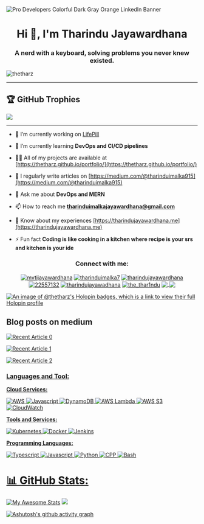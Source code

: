 ![Pro Developers Colorful Dark Gray   Orange LinkedIn Banner](https://github.com/TheTharz/TheTharz/assets/119271523/8e99be76-3a18-4dd8-a0cb-f2f36277b586)

<h1 align="center">Hi 👋, I'm Tharindu Jayawardhana</h1>
<h3 align="center">A nerd with a keyboard, solving problems you never knew existed.</h3>
<div style="display: flex; justify-content: space-between; align-items: center;">
        <img src="https://komarev.com/ghpvc/?username=thetharz&label=Profile%20views&color=0e75b6&style=flat" alt="thetharz" />
</div>

----
## 🏆 GitHub Trophies
<p align="center">
 
![](https://github-profile-trophy.vercel.app/?username=TheTharz&theme=juicyfresh&no-frame=false&no-bg=true&margin-w=4)

</p>

----

- 🔭 I’m currently working on [LifePill](https://github.com/TheTharz/pharmacy-pos-frontend.git)

- 🌱 I’m currently learning **DevOps and CI/CD pipelines**

- 👨‍💻 All of my projects are available at [https://thetharz.github.io/portfolio/](https://thetharz.github.io/portfolio/)

- 📝 I regularly write articles on [https://medium.com/@tharinduimalka915](https://medium.com/@tharinduimalka915)

- 💬 Ask me about **DevOps and MERN**

- 📫 How to reach me **tharinduimalkajayawardhana@gmail.com**

- 📄 Know about my experiences [https://tharindujayawardhana.me](https://tharindujayawardhana.me)

- ⚡ Fun fact **Coding is like cooking in a kitchen where recipe is your srs and kitchen is your ide**

<h3 align="center">Connect with me:</h3>
<p align="center">
<a href="https://dev.to/mvtijayawardhana" target="blank"><img align="center" src="https://img.shields.io/badge/dev.to-0A0A0A?style=for-the-badge&logo=dev.to&logoColor=white" alt="mvtijayawardhana" /></a>
<a href="https://twitter.com/tharinduimalka7" target="blank"><img align="center" src="https://img.shields.io/badge/X-%23000000.svg?style=for-the-badge&logo=X&logoColor=white" alt="tharinduimalka7"  /></a>
<a href="https://linkedin.com/in/tharindujayawardhana" target="blank"><img align="center" src="https://img.shields.io/badge/linkedin-%230077B5.svg?style=for-the-badge&logo=linkedin&logoColor=white" alt="tharindujayawardhana"/></a>
<a href="https://stackoverflow.com/users/22557132" target="blank"><img align="center" src="https://img.shields.io/badge/-Stackoverflow-FE7A16?style=for-the-badge&logo=stack-overflow&logoColor=white" alt="22557132" /></a>
<a href="https://fb.com/tharindujayawadhana" target="blank">
 <img align="center" src="https://img.shields.io/badge/Facebook-%231877F2.svg?style=for-the-badge&logo=Facebook&logoColor=white" alt="tharindujayawadhana"/></a>
<a href="https://instagram.com/the_thar1ndu" target="blank"><img align="center" src="https://img.shields.io/badge/Instagram-%23E4405F.svg?style=for-the-badge&logo=Instagram&logoColor=white" alt="the_thar1ndu" /></a>
<a href="https://medium.com/@tharinduimalka915" target="blank">
 <img align="center" src="https://img.shields.io/badge/Medium-12100E?style=for-the-badge&logo=medium&logoColor=white"/>
</a>
<a href="https://www.hackerrank.com/profile/Tharindu3996" target="blank">
 <img align="center" src="https://img.shields.io/badge/-Hackerrank-2EC866?style=for-the-badge&logo=HackerRank&logoColor=white"/>
</a>
</p>

[![An image of @thetharz's Holopin badges, which is a link to view their full Holopin profile](https://holopin.me/thetharz)](https://holopin.io/@thetharz)


## Blog posts on medium
 <a target="_blank" href="https://github-readme-medium-recent-article.vercel.app/medium/@tharinduimalka915/0"><img src="https://github-readme-medium-recent-article.vercel.app/medium/@tharinduimalka915/0" alt="Recent Article 0"> 

<a target="_blank" href="https://github-readme-medium-recent-article.vercel.app/medium/@tharinduimalka915/1"><img src="https://github-readme-medium-recent-article.vercel.app/medium/@tharinduimalka915/1" alt="Recent Article 1"> 

 <a target="_blank" href="https://github-readme-medium-recent-article.vercel.app/medium/@tharinduimalka915/2"><img src="https://github-readme-medium-recent-article.vercel.app/medium/@tharinduimalka915/2" alt="Recent Article 2"> 

<h3 align="left">Languages and Tool:</h3>

**Cloud Services:**

![AWS](https://img.shields.io/badge/Cloud-AWS-informational?style=flat&logo=amazon-aws&logoColor=white&color=6aa6f8)
![Javascript](https://img.shields.io/badge/API-Gateway-informational?style=flat&logo=amazon-api-gateway&logoColor=white&color=6aa6f8)
![DynamoDB](https://img.shields.io/badge/Database-DynamoDB-informational?style=flat&logo=amazon-dynamodb&logoColor=white&color=6aa6f8)
![AWS Lambda](https://img.shields.io/badge/Compute-AWS_Lambda-informational?style=flat&logo=amazon-aws&logoColor=white&color=6aa6f8)
![AWS S3](https://img.shields.io/badge/Storage-AWS_S3-informational?style=flat&logo=amazon-aws&logoColor=white&color=6aa6f8)
![CloudWatch](https://img.shields.io/badge/Monitoring-CloudWatch-informational?style=flat&logo=amazon-cloudwatch&logoColor=white&color=6aa6f8)

**Tools and Services:**

![Kubernetes](https://img.shields.io/badge/Tools-Kubernetes-informational?style=flat&logo=kubernetes&logoColor=white&color=6aa6f8)
![Docker](https://img.shields.io/badge/Tools-Docker-informational?style=flat&logo=docker&logoColor=white&color=6aa6f8)
![Jenkins](https://img.shields.io/badge/Tools-Jenkins-informational?style=flat&logo=jenkins&logoColor=white&color=6aa6f8)

**Programming Languages:**

![Typescript](https://img.shields.io/badge/Typescript-informational?style=flat&logo=typescript&logoColor=white&color=6aa6f8)
![Javascript](https://img.shields.io/badge/Javascript-informational?style=flat&logo=javascript&logoColor=white&color=6aa6f8)
![Python](https://img.shields.io/badge/Python-informational?style=flat&logo=python&logoColor=white&color=6aa6f8)
![CPP](https://img.shields.io/badge/CPP-informational?style=flat&logo=cpp&logoColor=white&color=6aa6f8)
![Bash](https://img.shields.io/badge/Bash-informational?style=flat&logo=bash&logoColor=white&color=6aa6f8)

# 📊 GitHub Stats:
[![My Awesome Stats](https://awesome-github-stats.azurewebsites.net/user-stats/thetharz?cardType=level&theme=tokyonight&preferLogin=false)](https://git.io/awesome-stats-card)
![](https://github-readme-streak-stats.herokuapp.com/?user=TheTharz&theme=tokyonight&hide_border=true)<br/>

[![Ashutosh's github activity graph](https://github-readme-activity-graph.vercel.app/graph?username=thetharz&bg_color=000000&color=00008B&line=FFDF00&point=ffffff&area=true&hide_border=true)](https://github.com/ashutosh00710/github-readme-activity-graph)

